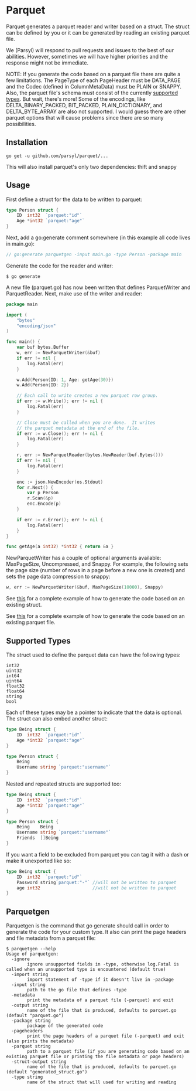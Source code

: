 # Parquet

Parquet generates a parquet reader and writer based on a struct.  The struct
can be defined by you or it can be generated by reading an existing parquet file.

We (Parsyl) will respond to pull requests and issues to the best of our
abilities.  However, sometimes we will have higher priorities and the response
might not be immediate.

NOTE: If you generate the code based on a parquet file there are quite a few
limitations.  The PageType of each PageHeader must be DATA_PAGE and the Codec
(defined in ColumnMetaData) must be PLAIN or SNAPPY. Also, the parquet file's
schema must consist of the currently [supported types](#supported-types).  But
wait, there's more!  Some of the encodings, like DELTA_BINARY_PACKED, BIT_PACKED,
PLAIN_DICTIONARY, and DELTA_BYTE_ARRAY are also not supported.  I would guess
there are other parquet options that will cause problems since there are so many
possibilities.

## Installation
    
    go get -u github.com/parsyl/parquet/...

This will also install parquet's only two dependencies: thift and snappy

## Usage

First define a struct for the data to be written to parquet:

```go
type Person struct {
  	ID  int32  `parquet:"id"`
	Age *int32 `parquet:"age"`
}
```

Next, add a go:generate comment somewhere (in this example all code lives
in main.go):

```go
// go:generate parquetgen -input main.go -type Person -package main
```

Generate the code for the reader and writer:

```console
$ go generate
```

A new file (parquet.go) has now been written that defines ParquetWriter
and ParquetReader.  Next, make use of the writer and reader:

```go
package main

import (
    "bytes"
    "encoding/json"
)

func main() {
    var buf bytes.Buffer
    w, err := NewParquetWriter(&buf)
    if err != nil {
        log.Fatal(err)
    }

    w.Add(Person{ID: 1, Age: getAge(30)})
    w.Add(Person{ID: 2})

    // Each call to write creates a new parquet row group.
    if err := w.Write(); err != nil {
        log.Fatal(err)
    }

    // Close must be called when you are done.  It writes
    // the parquet metadata at the end of the file.
    if err := w.Close(); err != nil {
        log.Fatal(err)
    }

    r, err := NewParquetReader(bytes.NewReader(buf.Bytes()))
    if err != nil {
        log.Fatal(err)
    }

    enc := json.NewEncoder(os.Stdout)
    for r.Next() {
        var p Person
        r.Scan(&p)
        enc.Encode(p)
    }

    if err := r.Error(); err != nil {
        log.Fatal(err)
    }
}

func getAge(a int32) *int32 { return &a }
```

NewParquetWriter has a couple of optional arguments available: MaxPageSize,
Uncompressed, and Snappy.  For example, the following sets the page size (number
of rows in a page before a new one is created) and sets the page data compression
to snappy:

```go
w, err := NewParquetWriter(&buf, MaxPageSize(10000), Snappy)
```

See [this](./_examples/people) for a complete example of how to generate the code
based on an existing struct.

See [this](./_examples/via_parquet) for a complete example of how to generate the code
based on an existing parquet file.

## Supported Types 

The struct used to define the parquet data can have the following types:

```
int32
uint32
int64
uint64
float32
float64
string
bool
```

Each of these types may be a pointer to indicate that the data is optional.  The
struct can also embed another struct:

```go
type Being struct {
	ID  int32  `parquet:"id"`
	Age *int32 `parquet:"age"`
}

type Person struct {
	Being
	Username string `parquet:"username"`
}
```

Nested and repeated structs are supported too:

```go
type Being struct {
	ID  int32  `parquet:"id"`
	Age *int32 `parquet:"age"`
}

type Person struct {
	Being    Being
	Username string `parquet:"username"`
	Friends  []Being
}
```

If you want a field to be excluded from parquet you can tag
it with a dash or make it unexported like so:

```go
type Being struct {
  	ID  int32  `parquet:"id"`
	Password string`parquet:"-"` //will not be written to parquet
	age int32                    //will not be written to parquet
}
```

## Parquetgen

Parquetgen is the command that go generate should call in
order to generate the code for your custom type.  It also can
print the page headers and file metadata from a parquet file:

```console
$ parquetgen --help
Usage of parquetgen:
  -ignore
        ignore unsupported fields in -type, otherwise log.Fatal is called when an unsupported type is encountered (default true)
  -import string
        import statement of -type if it doesn't live in -package
  -input string
        path to the go file that defines -type
  -metadata
        print the metadata of a parquet file (-parquet) and exit
  -output string
        name of the file that is produced, defaults to parquet.go (default "parquet.go")
  -package string
        package of the generated code
  -pageheaders
        print the page headers of a parquet file (-parquet) and exit (also prints the metadata)
  -parquet string
        path to a parquet file (if you are generating code based on an existing parquet file or printing the file metadata or page headers)
  -struct-output string
        name of the file that is produced, defaults to parquet.go (default "generated_struct.go")
  -type string
        name of the struct that will used for writing and reading
```
